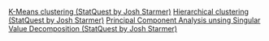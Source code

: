 [K-Means clustering (StatQuest by Josh Starmer)](https://www.youtube.com/watch?v=4b5d3muPQmA)
[Hierarchical clustering (StatQuest by Josh Starmer)](https://www.youtube.com/watch?v=7xHsRkOdVwo)
[Principal Component Analysis unsing Singular Value Decomposition (StatQuest by Josh Starmer)](https://www.youtube.com/watch?v=FgakZw6K1QQ)